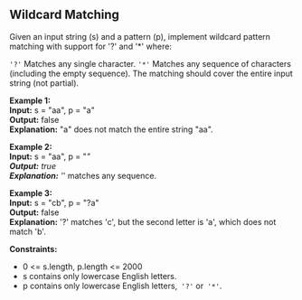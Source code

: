 ## Wildcard Matching

Given an input string (s) and a pattern (p), implement wildcard pattern matching with support for '?' and '*' where:

`'?'` Matches any single character.
`'*'` Matches any sequence of characters (including the empty sequence).
The matching should cover the entire input string (not partial).

 

**Example 1:**  
**Input:** s = "aa", p = "a"  
**Output:** false  
**Explanation:** "a" does not match the entire string "aa".

**Example 2:**  
**Input:** s = "aa", p = "*"  
**Output:** true  
**Explanation:** '*' matches any sequence.

**Example 3:**  
**Input:** s = "cb", p = "?a"  
**Output:** false  
**Explanation:** '?' matches 'c', but the second letter is 'a', which does not match 'b'.
 

**Constraints:**

- 0 <= s.length, p.length <= 2000
- s contains only lowercase English letters.
- p contains only lowercase English letters,` '?'` or` '*'`.

